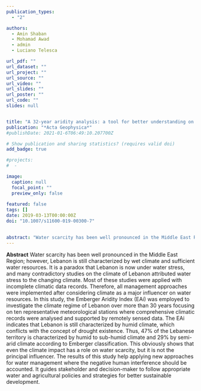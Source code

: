 ```yaml
---
publication_types:
  - "2"

authors:
  - Amin Shaban
  - Mohamad Awad
  - admin
  - Luciano Telesca

url_pdf: ""
url_dataset: ""
url_project: ""
url_source: ""
url_video: ""
url_slides: ""
url_poster: ""
url_code: ""
slides: null


title: "A 32-year aridity analysis: a tool for better understanding on water resources management in Lebanon"
publication: "*Acta Geophysica*"
#publishDate: 2021-01-6T06:49:10.207700Z

# Show publication and sharing statistics? (requires valid doi)
add_badge: true

#projects:
#  - 

image:
  caption: null
  focal_point: ""
  preview_only: false
  
featured: false
tags: []
date: 2019-03-13T00:00:00Z
doi: "10.1007/s11600-019-00300-7"
 

abstract: "Water scarcity has been well pronounced in the Middle East Region; however, Lebanon is still characterized by wet climate and sufficient water resources. It is a paradox that Lebanon is now under water stress, and many contradictory studies on the climate of Lebanon attributed water stress to the changing climate. Most of these studies were applied with incomplete climatic data records. Therefore, all management approaches were implemented after considering climate as a major influencer on water resources. In this study, the Emberger Aridity Index (EAi) was employed to investigate the climate regime of Lebanon over more than 30 years focusing on ten representative meteorological stations where comprehensive climatic records were analysed and supported by remotely sensed data. The EAi indicates that Lebanon is still characterized by humid climate, which conflicts with the concept of drought existence. Thus, 47% of the Lebanese territory is characterized by humid to sub-humid climate and 29% by semi-arid climate according to Emberger classification. This obviously shows that even the climate impact has a role on water scarcity, but it is not the principal influencer. The results of this study help applying new approaches for water management where the negative human interference should be accounted. It guides stakeholder and decision-maker to follow appropriate water and agricultural policies and strategies for better sustainable development."
---
```


**Abstract**
Water scarcity has been well pronounced in the Middle East Region; however, Lebanon is still characterized by wet climate and sufficient water resources. It is a paradox that Lebanon is now under water stress, and many contradictory studies on the climate of Lebanon attributed water stress to the changing climate. Most of these studies were applied with incomplete climatic data records. Therefore, all management approaches were implemented after considering climate as a major influencer on water resources. In this study, the Emberger Aridity Index (EAi) was employed to investigate the climate regime of Lebanon over more than 30 years focusing on ten representative meteorological stations where comprehensive climatic records were analysed and supported by remotely sensed data. The EAi indicates that Lebanon is still characterized by humid climate, which conflicts with the concept of drought existence. Thus, 47% of the Lebanese territory is characterized by humid to sub-humid climate and 29% by semi-arid climate according to Emberger classification. This obviously shows that even the climate impact has a role on water scarcity, but it is not the principal influencer. The results of this study help applying new approaches for water management where the negative human interference should be accounted. It guides stakeholder and decision-maker to follow appropriate water and agricultural policies and strategies for better sustainable development.
